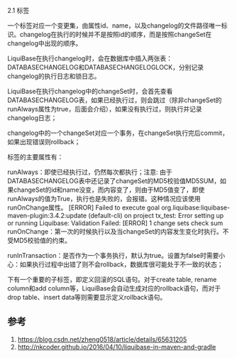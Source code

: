 
2.1 标签

一个<changeSet>标签对应一个变更集，由属性id、name，以及changelog的文件路径唯一标识。changelog在执行的时候并不是按照id的顺序，而是按照changeSet在changelog中出现的顺序。

LiquiBase在执行changelog时，会在数据库中插入两张表：DATABASECHANGELOG和DATABASECHANGELOGLOCK，分别记录changelog的执行日志和锁日志。

LiquiBase在执行changelog中的changeSet时，会首先查看DATABASECHANGELOG表，如果已经执行过，则会跳过（除非changeSet的runAlways属性为true，后面会介绍），如果没有执行过，则执行并记录changelog日志；

changelog中的一个changeSet对应一个事务，在changeSet执行完后commit，如果出现错误则rollback；

<changeSet>标签的主要属性有：

runAlways：即使已经执行过，仍然每次都执行；注意: 由于DATABASECHANGELOG表中还记录了changeSet的MD5校验值MD5SUM，如果changeSet的id和name没变，而内容变了，则由于MD5值变了，即使runAlways的值为True，执行也是失败的，会报错。这种情况应该使用runOnChange属性。
[ERROR] Failed to execute goal org.liquibase:liquibase-maven-plugin:3.4.2:update (default-cli) on project tx_test: Error setting up or running Liquibase: Validation Failed:
[ERROR] 1 change sets check sum
runOnChange：第一次的时候执行以及当changeSet的内容发生变化时执行。不受MD5校验值的约束。

runInTransaction：是否作为一个事务执行，默认为true。设置为false时需要小心：如果执行过程中出错了则不会rollback，数据库很可能处于不一致的状态；

<changeSet>下有一个重要的子标签<rollback>，即定义回滚的SQL语句。对于create table, rename column和add column等，LiquiBase会自动生成对应的rollback语句，而对于drop table、insert data等则需要显示定义rollback语句。


## 参考

1. https://blog.csdn.net/zheng0518/article/details/65631205
2. http://nkcoder.github.io/2016/04/10/liquibase-in-maven-and-gradle
